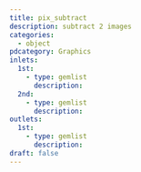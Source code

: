 ```yaml
---
title: pix_subtract
description: subtract 2 images
categories:
  - object
pdcategory: Graphics
inlets:
  1st:
    - type: gemlist
      description:
  2nd:
    - type: gemlist
      description:
outlets:
  1st:
    - type: gemlist
      description:
draft: false
---
```


